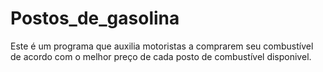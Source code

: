# Postos_de_gasolina
Este é um programa que auxilia motoristas a comprarem seu combustível de acordo com o melhor preço de cada posto de combustível disponivel.
